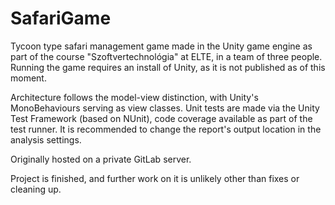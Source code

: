 # SafariGame

Tycoon type safari management game made in the Unity game engine as part of the course "Szoftvertechnológia" at ELTE, in a team of three people. 
Running the game requires an install of Unity, as it is not published as of this moment.

Architecture follows the model-view distinction, with Unity's MonoBehaviours serving as view classes. Unit tests are made via the Unity Test Framework (based on NUnit), code coverage available as part of the test runner. It is recommended to change the report's output location in the analysis settings.

Originally hosted on a private GitLab server.

Project is finished, and further work on it is unlikely other than fixes or cleaning up.
